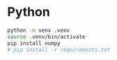# Python

```bash
python -m venv .venv
source .venv/bin/activate
pip install numpy
# pip install -r requirements.txt
```
